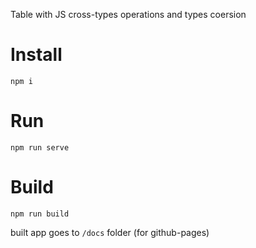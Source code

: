 Table with JS cross-types operations and types coersion

# Install
    npm i

# Run
    npm run serve

# Build
    npm run build
built app goes to ```/docs``` folder (for github-pages)
